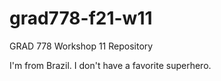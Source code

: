 # grad778-f21-w11
GRAD 778 Workshop 11 Repository

I'm from Brazil.
I don't have a favorite superhero.
